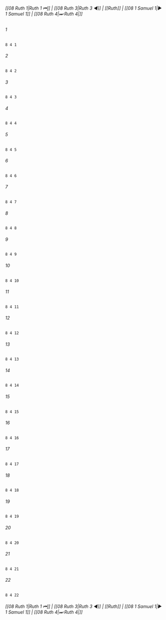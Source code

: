 
###### [[08 Ruth 1|Ruth 1 ⏮]] | [[08 Ruth 3|Ruth 3 ◀]] | [[Ruth]] | [[08 1 Samuel 1|▶ 1 Samuel 1]] | [[08 Ruth 4|⏭ Ruth 4|]]

###### 1
``` verse
8 4 1 
```
###### 2
``` verse
8 4 2 
```
###### 3
``` verse
8 4 3 
```
###### 4
``` verse
8 4 4 
```
###### 5
``` verse
8 4 5 
```
###### 6
``` verse
8 4 6 
```
###### 7
``` verse
8 4 7 
```
###### 8
``` verse
8 4 8 
```
###### 9
``` verse
8 4 9 
```
###### 10
``` verse
8 4 10 
```
###### 11
``` verse
8 4 11 
```
###### 12
``` verse
8 4 12 
```
###### 13
``` verse
8 4 13 
```
###### 14
``` verse
8 4 14 
```
###### 15
``` verse
8 4 15 
```
###### 16
``` verse
8 4 16 
```
###### 17
``` verse
8 4 17 
```
###### 18
``` verse
8 4 18 
```
###### 19
``` verse
8 4 19 
```
###### 20
``` verse
8 4 20 
```
###### 21
``` verse
8 4 21 
```
###### 22
``` verse
8 4 22 
```

###### [[08 Ruth 1|Ruth 1 ⏮]] | [[08 Ruth 3|Ruth 3 ◀]] | [[Ruth]] | [[08 1 Samuel 1|▶ 1 Samuel 1]] | [[08 Ruth 4|⏭ Ruth 4|]]

